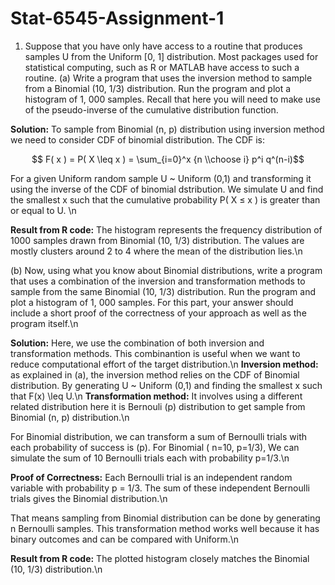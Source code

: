# Stat-6545-Assignment-1
1. Suppose that you have only have access to a routine that produces samples U from the Uniform [0, 1] distribution. Most packages used for statistical computing, such as R or MATLAB have access to such a routine. 
(a) Write a program that uses the inversion method to sample from a Binomial (10, 1/3) distribution. Run the program and plot a histogram of 1, 000 samples. Recall that here you will need to make use of the pseudo-inverse of the cumulative distribution function.

**Solution:**
To sample from Binomial (n, p) distribution using inversion method we need to consider CDF of binomial distribution. The CDF is:

```math

F( x ) = P( X \leq x ) = \sum_{i=0}^x {n \\choose i} p^i q^(n-i)
```
For a given Uniform random sample U ~ Uniform (0,1)  and transforming it using the inverse of the CDF of binomial dstribution. We simulate U and find the smallest x such that the cumulative probability P( X ≤ x ) is greater than or equal to U. \n

**Result from R code:**
The histogram represents the frequency distribution of 1000 samples drawn from Binomial (10, 1/3) distribution. The values are mostly clusters around 2 to 4 where the mean of the distribution lies.\n

(b) Now, using what you know about Binomial distributions, write a program that uses a combination of the inversion and transformation methods to sample from the same Binomial (10, 1/3) distribution. Run the program and plot a histogram of 1, 000 samples. For this part, your answer should include a short proof of the correctness of your approach as well as the program itself.\n

**Solution:**
Here, we use the combination of both inversion and transformation methods. This combinantion is useful when we want to reduce computational effort of the target distribution.\n
**Inversion method:** as explained in (a), the inversion method relies on the CDF of Binomial distribution. By generating U ~ Uniform (0,1) and finding the smallest x such that F(x) \leq U.\n
**Transformation method:** It involves using a different related distribution here it is Bernouli (p) distribution to get sample from Binomial (n, p) distribution.\n

For Binomial distribution, we can transform a sum of Bernoulli trials with each probability of success is (p). For Binomial ( n=10, p=1/3), We can simulate the sum of 10 Bernoulli trials each with probability p=1/3.\n

**Proof of Correctness:**
Each Bernoulli trial is an independent random variable with probability p = 1/3. The sum of these independent Bernoulli trials gives the Binomial distribution.\n

That means sampling from Binomial distribution can be done by generating n Bernoulli samples. This transformation method works well because it has binary outcomes and can be compared with Uniform.\n

**Result from R code:**
The plotted histogram closely matches the Binomial (10, 1/3) distribution.\n



